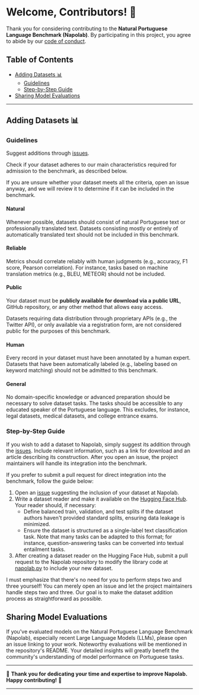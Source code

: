 # Welcome, Contributors! 🌟

Thank you for considering contributing to the **Natural Portuguese Language Benchmark (Napolab)**. By participating in this project, you agree to abide by our [code of conduct](CODE_OF_CONDUCT.md).

## Table of Contents
- [Adding Datasets 📊](#adding-datasets-📊)
  - [Guidelines](#guidelines)
  - [Step-by-Step Guide](#step-by-step-guide)
- [Sharing Model Evaluations](#sharing-model-evaluations)

---

## Adding Datasets 📊

### Guidelines 

Suggest additions through [issues](https://github.com/ruanchaves/napolab/issues).

Check if your dataset adheres to our main characteristics required for admission to the benchmark, as described below. 

If you are unsure whether your dataset meets all the criteria, open an issue anyway, and we will review it to determine if it can be included in the benchmark. 

#### **Natural**

Whenever possible, datasets should consist of natural Portuguese text or professionally translated text. Datasets consisting mostly or entirely of automatically translated text should not be included in this benchmark.

#### **Reliable**

Metrics should correlate reliably with human judgments (e.g., accuracy, F1 score, Pearson correlation). For instance, tasks based on machine translation metrics (e.g., BLEU, METEOR) should not be included.

#### **Public**

Your dataset must be **publicly available for download via a public URL**, GitHub repository, or any other method that allows easy access. 

Datasets requiring data distribution through proprietary APIs (e.g., the Twitter API), or only available via a registration form, are not considered public for the purposes of this benchmark.

#### **Human**

Every record in your dataset must have been annotated by a human expert. Datasets that have been automatically labeled (e.g., labeling based on keyword matching) should not be admitted to this benchmark.

#### **General**

No domain-specific knowledge or advanced preparation should be necessary to solve dataset tasks. The tasks should be accessible to any educated speaker of the Portuguese language. This excludes, for instance, legal datasets, medical datasets, and college entrance exams.

### Step-by-Step Guide

If you wish to add a dataset to Napolab, simply suggest its addition through the [issues](https://github.com/ruanchaves/napolab/issues). Include relevant information, such as a link for download and an article describing its construction. 
After you open an issue, the project maintainers will handle its integration into the benchmark.

If you prefer to submit a pull request for direct integration into the benchmark, follow the guide below:

1. Open an [issue](https://github.com/ruanchaves/napolab/issues) suggesting the inclusion of your dataset at Napolab.
2. Write a dataset reader and make it available on the [Hugging Face Hub](https://huggingface.co/datasets). Your reader should, if necessary:
   - Define balanced train, validation, and test splits if the dataset authors haven't provided standard splits, ensuring data leakage is minimized.
   - Ensure the dataset is structured as a single-label text classification task. Note that many tasks can be adapted to this format; for instance, question-answering tasks can be converted into textual entailment tasks.
3. After creating a dataset reader on the Hugging Face Hub, submit a pull request to the Napolab repository to modify the library code at [napolab.py](https://github.com/ruanchaves/napolab/blob/main/src/napolab/napolab.py) to include your new dataset.

I must emphasize that there's no need for you to perform steps two and three yourself! You can merely open an issue and let the project maintainers handle steps two and three. Our goal is to make the dataset addition process as straightforward as possible.

## Sharing Model Evaluations

If you've evaluated models on the Natural Portuguese Language Benchmark (Napolab), especially recent Large Language Models (LLMs), please open an issue linking to your work. Noteworthy evaluations will be mentioned in the repository's README. Your detailed insights will greatly benefit the community's understanding of model performance on Portuguese tasks.

---

🎉 **Thank you for dedicating your time and expertise to improve Napolab. Happy contributing!** 🎉

---
